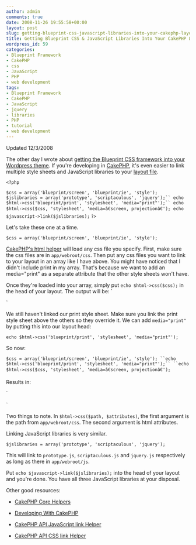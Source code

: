 ```yaml
---
author: admin
comments: true
date: 2008-11-26 19:55:58+00:00
layout: post
slug: getting-blueprint-css-javascript-libraries-into-your-cakephp-layout
title: Getting Blueprint CSS & JavaScript Libraries Into Your CakePHP Layout
wordpress_id: 59
categories:
- Blueprint Framework
- CakePHP
- css
- JavaScript
- PHP
- web development
tags:
- Blueprint Framework
- CakePHP
- JavaScript
- jquery
- libraries
- PHP
- tutorial
- web development
---
```


Updated 12/3/2008

The other day I wrote about [getting the Blueprint CSS framework into your Wordpress theme](http://anthonygthomas.com/2008/11/23/incorporating-blueprint-css-into-your-new-wordpress-theme/). If you're developing in [CakePHP](http://cakephp.org), it's even easier to link multiple style sheets and JavaScript libraries to your [layout file](http://book.cakephp.org/view/96/Layouts).

`<?php`

`$css = array('blueprint/screen', 'blueprint/ie', 'style');
$jslibraries = array('prototype', 'scriptaculous', 'jquery');``
echo $html->css('blueprint/print', 'stylesheet', 'media="print"');``
echo $html->css($css, 'stylesheet', 'media=â€screen, projectionâ€');
echo $javascript->link($jslibraries);`
`?>`

Let's take these one at a time.

`$css = array('blueprint/screen', 'blueprint/ie', 'style');`

[CakePHP's html helper](http://book.cakephp.org/view/205/HTML) will load any css file you specify. First, make sure the css files are in `app/webroot/css`. Then put any css files you want to link to your layout in an array like I have above. You might have noticed that I didn't include print in my array. That's because we want to add an media="print" as a separate attribute that the other style sheets won't have.

Once they're loaded into your array, simply put `echo $html->css($css);` in the head of your layout. The output will be:
`<link rel="stylesheet" type="text/css" href="/app/webroot/css/blueprint/screen.css" />
<link rel="stylesheet" type="text/css" href="/app/webroot/css/blueprint/ie.css" />
<link rel="stylesheet" type="text/css" href="/app/webroot/css/style.css" />`

We still haven't linked our print style sheet. Make sure you link the print style sheet above the others so they override it. We can add `media="print"` by putting this into our layout head:

`echo $html->css('blueprint/print', 'stylesheet', 'media="print"');`

So now:

`$css = array('blueprint/screen', 'blueprint/ie', 'style');
``echo $html->css('blueprint/print', 'stylesheet', 'media="print"');``
``echo $html->css($css, 'stylesheet', 'media=â€screen, projectionâ€');`

Results in:

`<link rel="stylesheet" type="text/css" href="/cvp-msi/https/app/webroot/css/blueprint/print.css" media="print" />
<link rel="stylesheet" type="text/css" href="/cvp-msi/https/app/webroot/css/blueprint/screen.css" media="screen, projection" />
<link rel="stylesheet" type="text/css" href="/cvp-msi/https/app/webroot/css/blueprint/ie.css" media="screen, projection" />
<link rel="stylesheet" type="text/css" href="/cvp-msi/https/app/webroot/css/style.css" media="screen, projection" />`

Two things to note. In `$html->css($path, $attributes)`, the first argument is the path from `app/webroot/css`. The second argument is html attributes.

Linking JavaScript libraries is very similar.

`$jslibraries = array('prototype', 'scriptaculous', 'jquery');`

This will link to `prototype.js`, `scriptaculous.js` and `jquery.js` respectively as long as there in `app/webroot/js`.

Put `echo $javascript->link($jslibraries);` into the head of your layout and you're done. You have all three JavaScript libraries at your disposal.

Other good resources:



	
  * [CakePHP Core Helpers](http://book.cakephp.org/view/181/Core-Helpers)

	
  * [Developing With CakePHP](http://book.cakephp.org/view/27/Developing-with-CakePHP)

	
  * [CakePHP API JavaScript link Helper](http://api.cakephp.org/class_javascript_helper.html#cab1eb59cacd608ec02e79cfd8710094)

	
  * [CakePHP API CSS link Helper](http://api.cakephp.org/class_html_helper.html#b8e7fe2bca7be4c25f9a660038131f00)



